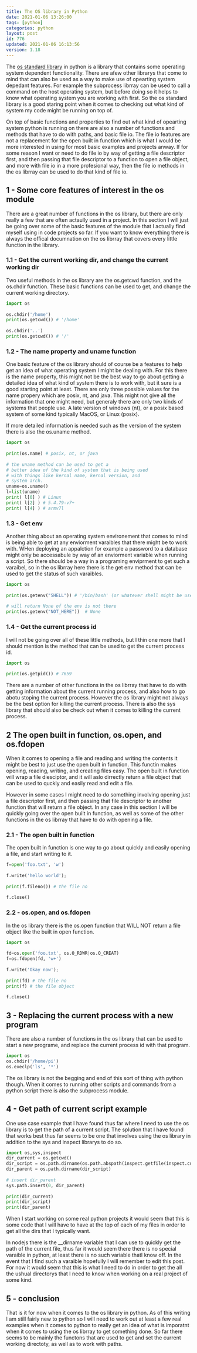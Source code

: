 ```yaml
---
title: The OS library in Python
date: 2021-01-06 13:26:00
tags: [python]
categories: python
layout: post
id: 776
updated: 2021-01-06 16:13:56
version: 1.18
---
```


The [os standard library](https://docs.python.org/3/library/os.html) in python is a library that contains some operating system dependent functionality. There are afew other librarys that come to mind that can also be used as a way to make use of opearting system depedant features. For example the subprocess librray can be used to call a command on the host operating system, but before doing so it helps to know what operating system you are working with first. So the os standard library is a good staring point when it comes to checking out what kind of system my code might be running on top of.

On top of basic functions and properties to find out what kind of opearting system python is running on there are also a number of functions and methods that have to do with paths, and basic file io. The file io features are not a replacement for the open built in function which is what I would be more interested in using for most basic examples and projects anway. If for some reason I want or need to do file io by way of getting a file descriptor first, and then passing that file descriptor to a function to open a file object, and more with file io in a more profesional way, then the file io methods in the os librray can be used to do that kind of file io.

<!-- more -->

## 1 - Some core features of interest in the os module

There are a great number of functions in the os library, but there are only really a few that are often actaully used in a project. In this section I will just be going over some of the basic features of the module that I actually find myself using in code projects so far. If you want to know everything there is always the offical documnation on the os librray that covers every little function in the library.

### 1.1 - Get the current working dir, and change the current working dir

Two useful methods in the os library are the os.getcwd function, and the os.chdir function. These basic functions can be used to get, and change the current working directory.

```python
import os
 
os.chdir('/home') 
print(os.getcwd()) # '/home'
 
os.chdir('..')
print(os.getcwd()) # '/'
```

### 1.2 - The name property and uname function

One basic feature of the os library should of course be a features to help get an idea of what operating system I might be dealing with. For this there is the name property, this might not be the best way to go about getting a detailed idea of what kind of system there is to work with, but it sure is a good starting point at least. There are only three possible values for the name propery which are posix, nt, and java. This might not give all the information that one might need, but generaly there are only two kinds of systems that people use. A late version of windows (nt), or a posix based system of some kind typically MacOS, or Linux (posix).

If more detailed information is needed such as the version of the system there is also the os.uname method.

```python
import os
 
print(os.name) # posix, nt, or java
 
# the uname method can be used to get a
# better idea of the kind of system that is being used
# with things like kernal name, kernal version, and
# system arch.
uname=os.uname()
l=list(uname)
print( l[0] ) # Linux
print( l[2] ) # 5.4.79-v7+
print( l[4] ) # armv7l
```

### 1.3 - Get env

Another thing about an operating system environement that comes to mind is being able to get at any enviorment varaibles that there might be to work with. WHen deploying an appalction for example a password to a database might only be accessabule by way of an enviorment variable when running a script. So there should be a way in a programing enviprment to get such a varaibel, so in the os librray here there is the get env method that can be used to get the status of such varaibles.

```python
import os
 
print(os.getenv("SHELL")) # '/bin/bash' (or whatever shell might be used)
 
# will return None of the env is not there
print(os.getenv("NOT_HERE"))  # None
```

### 1.4 - Get the current process id

I will not be going over all of these little methods, but I thin one more that I should mention is the method that can be used to get the current process id.

```python
import os
 
print(os.getpid()) # 7659
```

There are a number of other functions in the os librray that have to do with getting information about the current running process, and also how to go abotu stoping the current process. However the os library might not always be the best option for killing the current process. There is also the sys library that should also be check out when it comes to killing the current process.

## 2 The open built in function, os.open, and os.fdopen

When it comes to opening a file and reading and writing the contents it might be best to just use the open built in function. This functin makes opening, reading, writing, and creating files easy. The open built in function will wrap a file diesciptor, and it will aslo dirrectly return a file object that can be used to quckly and easily read and edit a file.

However in some cases I might need to do something involving opening just a file descriptor first, and then passing that file descriptor to another function that will return a file object. In any case in this section I will be quickly going over the open built in function, as well as some of the other functions in the os librray that have to do with opening a file.

### 2.1 - The open built in function

The open built in function is one way to go about quickly and easily opening a file, and start writing to it.

```python
f=open('foo.txt', 'w')
 
f.write('hello world');
 
print(f.fileno()) # the file no
 
f.close()
```

### 2.2 - os.open, and os.fdopen

In the os library there is the os.open function that WILL NOT return a file object like the built in open function.

```python
import os
 
fd=os.open('foo.txt', os.O_RDWR|os.O_CREAT)
f=os.fdopen(fd, 'w+')
 
f.write('Okay now');
 
print(fd) # the file no
print(f) # the file object
 
f.close()
```

## 3 - Replacing the current process with a new program

There are also a number of functions in the os library that can be used to start a new programe, and replace the current process id with that program.

```python
import os
os.chdir('/home/pi')
os.execlp('ls', '*')
```

The os library is not the begging and end of this sort of thing with python though. When it comes to running other scripts and commands from a python script there is also the subprocess module.

## 4 - Get path of current script example

One use case example that I have found thus far where I need to use the os library is to get the path of a current script. The splution that I have found that works best thus far seems to be one that involves using the os library in addition to the sys and inspect librarys to do so.

```python
import os,sys,inspect
dir_current = os.getcwd()
dir_script = os.path.dirname(os.path.abspath(inspect.getfile(inspect.currentframe())))
dir_parent = os.path.dirname(dir_script)
 
# insert dir_parent
sys.path.insert(0, dir_parent)
 
print(dir_current)
print(dir_script)
print(dir_parent)
```

When I start working on some real python projects it would seem that this is some code that I will have to have at the top of each of my files in order to get all the dirs that I typically want.

In nodejs there is the \_\_dirname variable that I can use to quickly get the path of the current file, thus far it would seem there there is no special varaible in python, at least there is no such variable thatI know off. In the event that I find such a varaible hopefully I will remember to edit this post. For now it would seem that this is what I need to do in order to get the all the ushual directorys that I need to know when working on a real project of some kind.

## 5 - conclusion

That is it for now when it comes to the os library in python. As of this writing I am still fairly new to python so I will need to work out at least a few real examples when it comes to python to really get an idea of what is imporatnt when it comes to using the os librray to get something done. So far there seems to be mainly the functons that are used to get and set the current working directoty, as well as to work with paths. 
